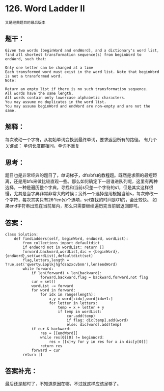 # 126. Word Ladder II
    又是经典题目的最后版本
## 题干：
```
Given two words (beginWord and endWord), and a dictionary's word list, find all shortest transformation sequence(s) from beginWord to endWord, such that:

Only one letter can be changed at a time
Each transformed word must exist in the word list. Note that beginWord is not a transformed word.
Note:

Return an empty list if there is no such transformation sequence.
All words have the same length.
All words contain only lowercase alphabetic characters.
You may assume no duplicates in the word list.
You may assume beginWord and endWord are non-empty and are not the same.
```
## 解释：
每次改动一个字符，从初始单词变换到最终单词，要求返回所有的路径。
有几个关键点：
单词长度都相同，单词不重复

## 思考：
题目也是非常经典的题目了，单词梯子，dfs/bfs的教程题。既然是求图的最短距离，还是用bfs来做比较直观一些。那么如何确定下一层谁进队列呢，这里有两种选择，一种是遍历整个字典，寻找和当前s只差一个字符的s1，但是其实这样很慢，尤其是当字典非常非常大的时候；另外一个选择是用根据当前s，每次修改一个字符，每次其实只有26^len(s)个选项，set查找的时间是O1的，会比较快。
如果end字符串出现在当前层内，那么只需要继续遍历完当前层返回即可。

## 答案：
```
class Solution:
    def findLadders(self, beginWord, endWord, wordList):
        from collections import defaultdict
        if endWord not in wordList: return []
        forward,backward,wordList,dic = {beginWord},{endWord},set(wordList),defaultdict(set)
        flag,letters,length = True,set('qwertyuioplkjhgfdsazxcvbnm'),len(endWord)
        while forward:
            if len(forward) > len(backward):
                forward,backward,flag = backward,forward,not flag
            cur = set()
            wordList -= forward
            for word in forward:
                for idx in range(length):
                    x,y = word[:idx],word[idx+1:]
                    for letter in letters:
                        temp = x + letter + y
                        if temp in wordList:
                            cur.add(temp)
                            if flag: dic[temp].add(word)
                            else: dic[word].add(temp)  
            if cur & backward:
                res = [[endWord]]
                while res[0][0] != beginWord:
                    res = [[x]+y for y in res for x in dic[y[0]]]
                return res
            forward = cur
        return []
```
## 答案补充：
最后还是超时了，不知道原因在哪，不过就这样应该足够了。

